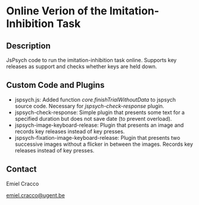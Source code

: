 # Online Verion of the Imitation-Inhibition Task

## Description

JsPsych code to run the imitation-inhibition task online. Supports key releases as support and checks whether keys are held down.

## Custom Code and Plugins

- jspsych.js: Added function <i>core.finishTrialWithoutData</i> to jspsych source code. Necessary for <i>jspsych-check-response</i> plugin.
- jspsych-check-response: Simple plugin that presents some text for a specified duration but does not save date (to prevent overload).
- jspsych-image-keyboard-release: Plugin that presents an image and records key releases instead of key presses.
- jspsych-fixation-image-keyboard-release: Plugin that presents two successive images without a flicker in between the images. Records key releases instead of key presses.

## Contact

Emiel Cracco

emiel.cracco@ugent.be
